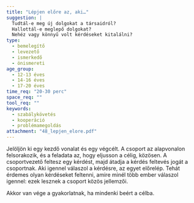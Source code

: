 ```yaml
---
title: "Lépjen előre az, aki…"
suggestion: | 
  Tudtál-e meg új dolgokat a társaidról?
  Hallottál-e meglepő dolgokat?
  Nehéz vagy könnyű volt kérdéseket kitalálni?
type:
  - bemelegítő
  - levezető
  - ismerkedő
  - önismereti
age_group:
  - 12-13 éves
  - 14-16 éves
  - 17-20 éves
time_req: "20-30 perc"
space_req: ""
tool_req: ""
keywords: 
  - szabálykövetés
  - kooperáció
  - problémamegoldás
attachment: "48_lepjen_elore.pdf"
---
```


Jelöljön ki egy kezdő vonalat és egy végcélt. A csoport az alapvonalon felsorakozik, és a feladata az, hogy eljusson a célig, közösen. A csoportvezető feltesz egy kérdést, majd átadja a kérdés feltevés jogát a csoportnak. Aki igennel válaszol a kérdésre, az egyet előrelép. Tehát érdemes olyan kérdéseket feltenni, amire minél több ember válaszol igennel: ezek lesznek a csoport közös jellemzői.

Akkor van vége a gyakorlatnak, ha mindenki beért a célba.
  
  

